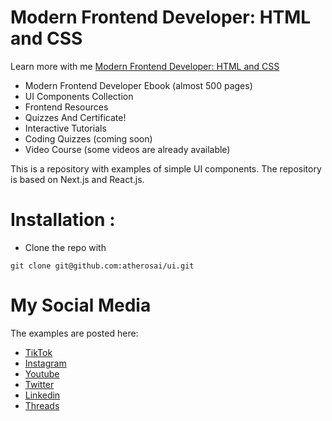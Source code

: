 # Modern Frontend Developer: HTML and CSS

Learn more with me [Modern Frontend Developer: HTML and CSS](https://learning.atheros.ai/course-detail/modern-frontend-developer-html-and-css)

* Modern Frontend Developer Ebook (almost 500 pages)
* UI Components Collection
* Frontend Resources
* Quizzes And Certificate!
* Interactive Tutorials
* Coding Quizzes (coming soon)
* Video Course (some videos are already available)

This is a repository with examples of simple UI components. The repository is based on Next.js and React.js. 

# Installation :

* Clone the repo with
```
git clone git@github.com:atherosai/ui.git
```

# My Social Media
The examples are posted here:

* [TikTok](https://www.tiktok.com/@davidm_ai)
* [Instagram](https://www.instagram.com/davidm_ai/)
* [Youtube](https://www.youtube.com/@davidm_ai)
* [Twitter](https://twitter.com/davidm_ml)
* [Linkedin](https://www.linkedin.com/in/david-mraz/)
* [Threads](https://www.threads.net/@davidm_ai)

